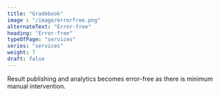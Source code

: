 ```yaml
---
title: "Gradebook"
image : "/image/errorfree.png"
alternateText: "Error-free"
heading: "Error-free"
typeOfPage: "services"
series: "services"
weight: 7
draft: false
---
```


<p>Result publishing and analytics becomes error-free as there is minimum manual intervention.</p>
